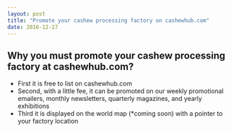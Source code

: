 ```yaml
---
layout: post
title: "Promote your cashew processing factory on cashewhub.com"
date: 2016-12-27
---
```

<div class="blurb">
  <h2>Why you must promote your cashew processing factory at cashewhub.com?</h2>
  <ul>
    <li>First it is free to list on cashewhub.com</li>
    <li>Second, with a little fee, it can be promoted on our weekly promotional emailers, monthly newsletters, quarterly magazines, and yearly exhibitions</li>
    <li>Third it is displayed on the world map (*coming soon) with a pointer to your factory location</li>
  </ul>
</div>
